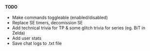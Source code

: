 #### TODO

- Make commands toggleable (enabled/disabled)
- Replace SE timers, decomission SE
- Add technical trivia for TP & some glitch trivia for series (eg. BiT in Zelda)
- Add user stats
- Save chat logs to .txt file